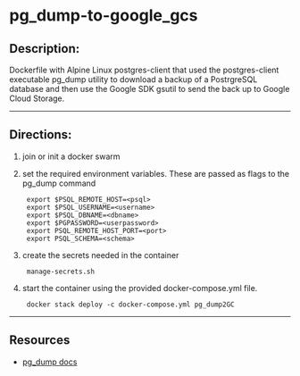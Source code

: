 # pg_dump-to-google_gcs


## Description:
Dockerfile with Alpine Linux postgres-client that used the postgres-client executable pg_dump utility to download a backup of a PostrgreSQL database and then use the Google SDK gsutil to send the back up to Google Cloud Storage.


-------
## Directions:
1. join or init a docker swarm
1. set the required environment variables.  These are passed as flags to the pg_dump command

        export $PSQL_REMOTE_HOST=<psql>
        export $PSQL_USERNAME=<username>
        export $PSQL_DBNAME=<dbname>
        export $PGPASSWORD=<userpassword>
        export PSQL_REMOTE_HOST_PORT=<port>
        export PSQL_SCHEMA=<schema>

1. create the secrets needed in the container

        manage-secrets.sh
1. start the container using the provided docker-compose.yml file.  

        docker stack deploy -c docker-compose.yml pg_dump2GC
    
-----
## Resources
-  [pg_dump docs](https://www.postgresql.org/docs/9.6/app-pgdump.htm)
